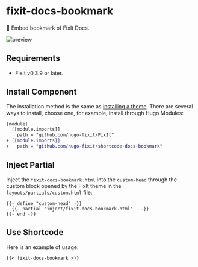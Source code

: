 # fixit-docs-bookmark

🔖 Embed bookmark of FixIt Docs.

![preview](http://lruihao.cn/posts/fixit-docs-bookmark/images/featured-image.webp)

## Requirements

- FixIt v0.3.9 or later.

## Install Component

The installation method is the same as [installing a theme](https://fixit.lruihao.cn/documentation/installation/). There are several ways to install, choose one, for example, install through Hugo Modules:

```diff
[module]
  [[module.imports]]
    path = "github.com/hugo-fixit/FixIt"
+ [[module.imports]]
+   path = "github.com/hugo-fixit/shortcode-docs-bookmark"
```

## Inject Partial

Inject the `fixit-docs-bookmark.html` into the `custom-head` through the custom block opened by the FixIt theme in the `layouts/partials/custom.html` file:

```go-html-template
{{- define "custom-head" -}}
  {{- partial "inject/fixit-docs-bookmark.html" . -}}
{{- end -}}
```

## Use Shortcode

Here is an example of usage:

```markdown
{{< fixit-docs-bookmark >}}
```
